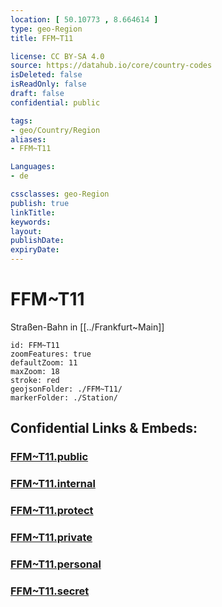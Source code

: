 ```yaml
---
location: [ 50.10773 , 8.664614 ] 
type: geo-Region
title: FFM~T11

license: CC BY-SA 4.0
source: https://datahub.io/core/country-codes
isDeleted: false
isReadOnly: false
draft: false
confidential: public

tags:
- geo/Country/Region
aliases:
- FFM~T11

Languages:
- de

cssclasses: geo-Region
publish: true
linkTitle: 
keywords: 
layout: 
publishDate: 
expiryDate: 
---
```


# FFM~T11

Straßen-Bahn in [[../Frankfurt~Main]] 

```leaflet
id: FFM~T11
zoomFeatures: true 
defaultZoom: 11 
maxZoom: 18
stroke: red
geojsonFolder: ./FFM~T11/
markerFolder: ./Station/
```


## Confidential Links & Embeds: 

### [FFM~T11.public](/_public/\Earth\Continent\Europe\Europe~Central\Germany\Germany~West\Hessen\counties~Hessen\Frankfurt~MainFFM~T11.public.md) 

### [FFM~T11.internal](/_internal/\Earth\Continent\Europe\Europe~Central\Germany\Germany~West\Hessen\counties~Hessen\Frankfurt~MainFFM~T11.internal.md) 

### [FFM~T11.protect](/_protect/\Earth\Continent\Europe\Europe~Central\Germany\Germany~West\Hessen\counties~Hessen\Frankfurt~MainFFM~T11.protect.md) 

### [FFM~T11.private](/_private/\Earth\Continent\Europe\Europe~Central\Germany\Germany~West\Hessen\counties~Hessen\Frankfurt~MainFFM~T11.private.md) 

### [FFM~T11.personal](/_personal/\Earth\Continent\Europe\Europe~Central\Germany\Germany~West\Hessen\counties~Hessen\Frankfurt~MainFFM~T11.personal.md) 

### [FFM~T11.secret](/_secret/\Earth\Continent\Europe\Europe~Central\Germany\Germany~West\Hessen\counties~Hessen\Frankfurt~MainFFM~T11.secret.md)


